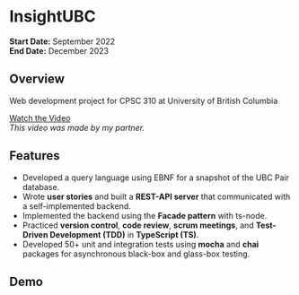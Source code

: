 # InsightUBC

**Start Date:** September 2022  
**End Date:** December 2023

## Overview

Web development project for CPSC 310 at University of British Columbia

[Watch the Video](https://youtu.be/nV4fzq2wbE4)  
_This video was made by my partner._

## Features

- Developed a query language using EBNF for a snapshot of the UBC Pair database.
- Wrote **user stories** and built a **REST-API server** that communicated with a self-implemented backend.
- Implemented the backend using the **Facade pattern** with ts-node.
- Practiced **version control**, **code review**, **scrum meetings**, and **Test-Driven Development (TDD)** in **TypeScript (TS)**.
- Developed 50+ unit and integration tests using **mocha** and **chai** packages for asynchronous black-box and glass-box testing.

## Demo
